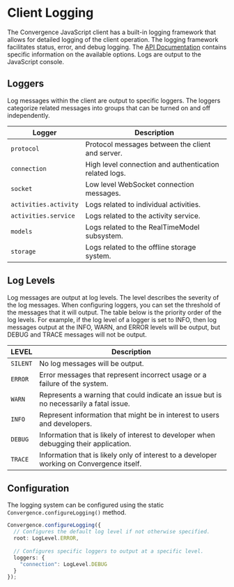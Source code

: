 # Client Logging
The Convergence JavaScript client has a built-in logging framework that allows for detailed logging of the client operation. The logging framework facilitates status, error, and debug logging.  The [API Documentation](https://docs.convergence.io/js-api/classes/convergence.html#configurelogging) contains specific information on the available options. Logs are output to the JavaScript console.

## Loggers
Log messages within the client are output to specific loggers. The loggers categorize related messages into groups that can be turned on and off independently.

| Logger      | Description |
| ----------- | ----------- |
| `protocol`   | Protocol messages between the client and server. |
| `connection` | High level connection and authentication related logs. |
| `socket`     | Low level WebSocket connection messages. |
| `activities.activity`   | Logs related to individual activities. |
| `activities.service`   | Logs related to the activity service. |
| `models`   | Logs related to the RealTimeModel subsystem. |
| `storage`   | Logs related to the offline storage system. |


## Log Levels
Log messages are output at log levels. The level describes the severity of the log messages.  When configuring loggers, you can set the threshold of the messages that it will output. The table below is the priority order of the log levels.  For example, if the log level of a logger is set to INFO, then log messages output at the INFO, WARN, and ERROR levels will be output, but DEBUG and TRACE messages will not be output. 

| LEVEL       | Description |
| ----------- | ----------- |
| `SILENT`    | No log messages will be output. |
| `ERROR`     | Error messages that represent incorrect usage or a failure of the system. |
| `WARN`      | Represents a warning that could indicate an issue but is no necessarily a fatal issue.|
| `INFO`      | Represent information that might be in interest to users and developers. |
| `DEBUG`     | Information that is likely of interest to developer when debugging their application. |
| `TRACE`     | Information that is likely only of interest to a developer working on Convergence itself. |

## Configuration
The logging system can be configured using the static `Convergence.configureLogging()` method.

```ts
Convergence.configureLogging({
  // Configures the default log level if not otherwise specified.
  root: LogLevel.ERROR, 
  
  // Configures specific loggers to output at a specific level.
  loggers: {
    "connection": LogLevel.DEBUG
  }
});
```